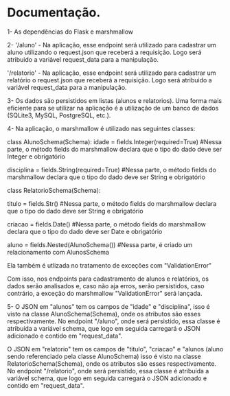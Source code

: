 # Documentação.

1- 
  As dependências do Flask e marshmallow
  
2- 
  '/aluno' - Na aplicação, esse endpoint será utilizado para cadastrar um aluno utilizando o request.json que receberá a requisição. Logo será atribuido a variável request_data para a manipulação.
  
  '/relatorio' - Na aplicação, esse endpoint será utilizado para cadastrar um relatório o request.json que receberá a requisição. Logo será atribuido a variável request_data para a manipulação.
  
3-
  Os dados são persistidos em listas (alunos e relatorios). Uma forma mais eficiente para se utilizar na aplicação é a utilização de um banco de dados (SQLite3, MySQL, PostgreSQL, etc.).

4-
  Na aplicação, o marshmallow é utilizado nas seguintes classes:
  
  class AlunoSchema(Schema):
  idade = fields.Integer(required=True) #Nessa parte, o método fields do marshmallow declara que o tipo do dado deve ser Integer e obrigatório
      
  disciplina = fields.String(required=True) #Nessa parte, o método fields do marshmallow declara que o tipo do dado deve ser String e obrigatório
  
  class RelatorioSchema(Schema):
  
  titulo = fields.Str()  #Nessa parte, o método fields do marshmallow declara que o tipo do dado deve ser String e obrigatório
  
  criacao = fields.Date()  #Nessa parte, o método fields do marshmallow declara que o tipo do dado deve ser Date e obrigatório
  
  aluno = fields.Nested(AlunoSchema()) #Nessa parte, é criado um relacionamento com AlunosSchema
  
  Ela também é utlizada no tratamento de exceções com "ValidationError"

  Com isso, nos endpoints para cadastramento de alunos e relatórios, os dados serão analisados e, caso não aja erros, serão persistidos, caso contrário, a exceção do marshmallow "ValidationError" será lançada.

5-
  O JSON em "alunos" tem os campos de "idade" e "disciplina", isso é visto na classe AlunoSchema(Schema), onde os atributos são esses respectivamente. No endpoint "/aluno", onde será persistido, essa classe é atribuída a variável schema, que logo em seguida carregará o JSON adicionado e contido em "request_data".

  O JSON em "relatorio" tem os campos de "titulo", "criacao" e "alunos (aluno sendo referenciado pela classe AlunoSchema) isso é visto na classe RelatorioSchema(Schema), onde os atributos são esses respectivamente. No endpoint "/relatorio", onde será persistido, essa classe é atribuída a variável schema, que logo em seguida carregará o JSON adicionado e contido em "request_data".
